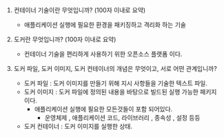 1. 컨테이너 기술이란 무엇입니까? (100자 이내로 요약)

    * 애플리케이션 실행에 필요한 환경을 패키징하고 격리화 하는 기술


2. 도커란 무엇입니까? (100자 이내로 요약)

    * 컨테이너 기술을 편리하게 사용하기 위한 오픈소스 플랫폼 이다.


3. 도커 파일, 도커 이미지, 도커 컨테이너의 개념은 무엇이고, 서로 어떤 관계입니까?
    * 도커 파일 : 도커 이미지를 만들기 위해 지시 사항들을 기술한 텍스트 파일.
    * 도커 이미지 : 도커 파일에 정의된 내용을 바탕으로 빌드된 실행 가능한 패키지이다. 
      * 애플리케이션 실행에 필요한 모든것들이 포함 되어있다.
        * 운영체제 , 애플리케이션 코드, 라이브러리 , 종속성 , 설정 등등
    * 도커 컨테이너 : 도커 이미지를 실행한 상태.